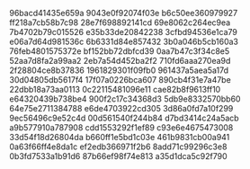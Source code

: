 96bacd41435e659a
9043e0f92074f03e
b6c50ee360979927
ff218a7cb58b7c98
28e7f698892141cd
69e8062c264ec9ea
7b4702b79c015526
e35b33de20842238
3cfbd94536e1ca79
e06a7d64d981536c
6b6331d84e857432
3b0a046b5cb160a3
76feb4801575372e
bf152bb72dbfcd39
0aa7b47c3f34c8e5
52aa7d8fa2a99aa2
2eb7a54d452ba2f2
710fd6aaa270ea9d
2f28804ce8b37836
1961829301f09fb0
961437a5aea5a17d
30d04805db5617f4
17f07a0226bca607
890cb4f31e7a47be
22dbb18a73aa0113
0c22115481096e11
cae82b8f9613ff10
e64320439b738be4
900f2c17c34368d3
5db9e8332570bb60
64e75e2711384788
e6de4703922cd305
3d86a0fd7a10f299
9ec56496c9e52c4d
00d561540f244b84
d7bd3414c24a5acb
a9b577910a787908
cdd1553292f1ef89
c93e6e4675473008
33d54f18d26804da
b660ff1e5bd1c03e
461b9831cb00a941
0a63f66ff4e8da1c
ef2edb366971f2b6
8add71c99296c3e8
0b3fd7533a1b91d6
87b66ef98f74e813
a35d1dca5c92f790
